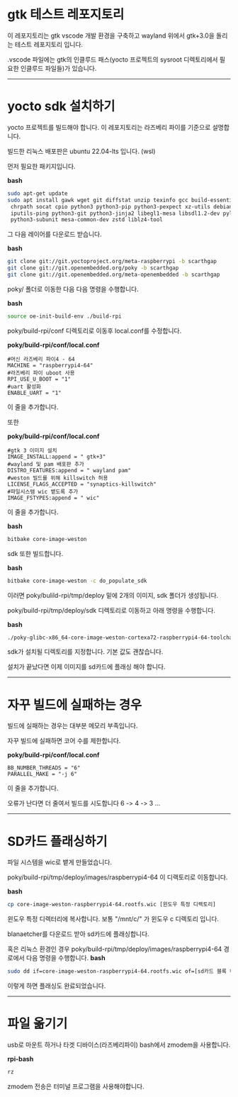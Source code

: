 # gtk 테스트 레포지토리
이 레포지토리는 gtk vscode 개발 환경을 구축하고 wayland 위에서 gtk+3.0을 돌리는 테스트 레포지토리 입니다.

.vscode 파일에는 gtk의 인클루드 패스(yocto 프로젝트의 sysroot 디렉토리에서 필요한 인클루드 파일들)가 있습니다.

---

# yocto sdk 설치하기

yocto 프로젝트를 빌드해야 합니다. 이 레포지토리는 라즈베리 파이를 기준으로 설명합니다.

빌드한 리눅스 배포판은 ubuntu 22.04-lts 입니다. (wsl)

먼저 필요한 패키지입니다.

**bash**
```bash
sudo apt-get update
sudo apt install gawk wget git diffstat unzip texinfo gcc build-essential\
 chrpath socat cpio python3 python3-pip python3-pexpect xz-utils debianutils\
 iputils-ping python3-git python3-jinja2 libegl1-mesa libsdl1.2-dev pylint xterm\
 python3-subunit mesa-common-dev zstd liblz4-tool
```

그 다음 레이어를 다운로드 받습니다.

**bash**
```bash
git clone git://git.yoctoproject.org/meta-raspberrypi -b scarthgap
git clone git://git.openembedded.org/poky -b scarthgap
git clone git://git.openembedded.org/meta-openembedded -b scarthgap
```

poky/ 폴더로 이동한 다음 다음 명령을 수행합니다.

**bash**
```bash
source oe-init-build-env ./build-rpi
```
poky/build-rpi/conf 디렉토리로 이동후 local.conf를 수정합니다.

**poky/build-rpi/conf/local.conf**
```bitbake
#머신 라즈베리 파이4 - 64
MACHINE = "raspberrypi4-64"
#라즈베리 파이 uboot 사용
RPI_USE_U_BOOT = "1"
#uart 활성화
ENABLE_UART = "1"
```

이 줄을 추가합니다.

또한

**poky/build-rpi/conf/local.conf**
```bitbake
#gtk 3 이미지 설치
IMAGE_INSTALL:append = " gtk+3"
#wayland 및 pam 배포판 추가
DISTRO_FEATURES:append = " wayland pam"
#weston 빌드를 위해 killswitch 허용
LICENSE_FLAGS_ACCEPTED = "synaptics-killswitch"
#파일시스템 wic 뱉도록 추가
IMAGE_FSTYPES:append = " wic"
```

이 줄을 추가합니다.

**bash**
```bash
bitbake core-image-weston
```

sdk 또한 빌드합니다.

**bash**
```bash
bitbake core-image-weston -c do_populate_sdk
```

이러면 poky/bulild-rpi/tmp/deploy 밑에 2개의 이미지, sdk 폴더가 생성됩니다.

poky/build-rpi/tmp/deploy/sdk 디렉토리로 이동하고 아래 명령을 수행합니다.

**bash**
```bash
./poky-glibc-x86_64-core-image-weston-cortexa72-raspberrypi4-64-toolchain-5.0.10.sh
```

sdk가 설치될 디렉토리를 지정합니다. 기본 값도 괜찮습니다.

설치가 끝났다면 이제 이미지를 sd카드에 플래싱 해야 합니다.

---

# 자꾸 빌드에 실패하는 경우

빌드에 실패하는 경우는 대부분 메모리 부족입니다.

자꾸 빌드에 실패하면 코어 수를 제한합니다.

**poky/build-rpi/conf/local.conf**
```bitbake
BB_NUMBER_THREADS = "6"
PARALLEL_MAKE = "-j 6"
```

이 줄을 추가합니다.

오류가 난다면 더 줄여서 빌드를 시도합니다 6 -> 4 -> 3 ...

---

# SD카드 플래싱하기

파일 시스템을 wic로 뱉게 만들었습니다. 

poky/build-rpi/tmp/deploy/images/raspberrypi4-64 이 디랙토리로 이동합니다.

**bash**
```bash
cp core-image-weston-raspberrypi4-64.rootfs.wic [윈도우 특정 디렉토리]
```

윈도우 특정 디렉터리에 복사합니다. 보통 "/mnt/c/" 가 윈도우 c 디렉토리 입니다.

blanaetcher를 다운로드 받아 sd카드에 플래싱합니다.

혹은 리눅스 환경인 경우 poky/build-rpi/tmp/deploy/images/raspberrypi4-64 경로에서 다음 명령을 수행합니다.
**bash**
```bash
sudo dd if=core-image-weston-raspberrypi4-64.rootfs.wic of=[sd카드 블록 디바이스 장치노드, 대부분 /dev/mmcblk0] bs=1M stutus=progress
```

이렇게 하면 플래싱도 완료되었습니다.

---

# 파일 옮기기

usb로 마운트 하거나 타겟 디바이스(라즈베리파이) bash에서 zmodem을 사용합니다.

**rpi-bash**
```bash
rz
```

zmodem 전송은 터미널 프로그램을 사용해야합니다.
